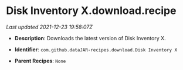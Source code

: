 # Disk Inventory X.download.recipe

_Last updated 2021-12-23 19:58:07Z_

- **Description**: Downloads the latest version of Disk Inventory X.

- **Identifier**: `com.github.dataJAR-recipes.download.Disk Inventory X`

- **Parent Recipes**: `None`